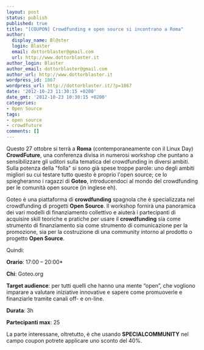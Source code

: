 ```yaml
---
layout: post
status: publish
published: true
title: "[COUPON] Crowdfunding e open source si incontrano a Roma"
author:
  display_name: Bl@ster
  login: Blaster
  email: dottorblaster@gmail.com
  url: http://www.dottorblaster.it
author_login: Blaster
author_email: dottorblaster@gmail.com
author_url: http://www.dottorblaster.it
wordpress_id: 1867
wordpress_url: http://dottorblaster.it/?p=1867
date: '2012-10-23 11:30:15 +0200'
date_gmt: '2012-10-23 10:30:15 +0200'
categories:
- Open Source
tags:
- open source
- crowdfuture
comments: []
---
```

<p>Questo 27 ottobre si terrà a <strong>Roma</strong> (contemporaneamente con il Linux Day) <strong>CrowdFuture</strong>, una conferenza divisa in numerosi workshop che puntano a sensibilizzare gli uditori sulla tematica del crowdfunding in diversi ambiti. Sulla potenza della "folla" si sono già spese troppe parole: uno degli ambiti migliori su cui testare tutto questo è proprio l'open source; ce lo spiegheranno i ragazzi di <strong>Goteo</strong>, introducendoci al mondo del crowdfunding per le comunità open source (in inglese eh).</p>
<p>Goteo è una piattaforma di <strong>crowdfunding</strong> spagnola che è specializzata nel crowdfunding di progetti <strong>Open Source</strong>. Il workshop fornirà una panoramica dei vari modelli di finanziamento collettivo e aiuterà i partecipanti di acquisire skill teoriche e pratiche per usare il <strong>crowdfunding</strong> sia come strumento di finanziamento sia come strumento di comunicazione per la promozione, sia per la costruzione di una community intorno al prodotto o progetto <strong>Open Source</strong>.</p>
<p>Quindi:</p>
<p><strong>Orario</strong>: 17:00 – 20:00*</p>
<p><strong>Chi</strong>: Goteo.org</p>
<p><strong>Target audience</strong>: per tutti quelli che hanno una mente “open”, che vogliono imparare a valutare iniziative innovative e sapere come promuoverle e finanziarle tramite canali off- e on-line.</p>
<p><strong>Durata</strong>: 3h</p>
<p><strong>Partecipanti max</strong>: 25</p>
<p>La parte interessane, oltretutto, è che usando <strong>SPECIALCOMMUNITY</strong> nel campo coupon potrete applicare uno sconto del 40%.</p>
